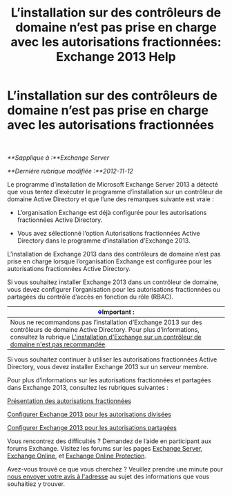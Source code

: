 ﻿---
title: 'L’installation sur des contrôleurs de domaine n’est pas prise en charge avec les autorisations fractionnées: Exchange 2013 Help'
TOCTitle: L’installation sur des contrôleurs de domaine n’est pas prise en charge avec les autorisations fractionnées
ms:assetid: 977e3758-5e09-40a2-80c1-fe344b1d8a2a
ms:mtpsurl: https://technet.microsoft.com/fr-fr/library/ms.exch.setupreadiness.installondcinadsplitpermissionmode(v=EXCHG.150)
ms:contentKeyID: 50478771
ms.date: 04/24/2018
mtps_version: v=EXCHG.150
ms.translationtype: HT
---

# L’installation sur des contrôleurs de domaine n’est pas prise en charge avec les autorisations fractionnées

 

_**Sapplique à :**Exchange Server_

_**Dernière rubrique modifiée :**2012-11-12_

Le programme d’installation de Microsoft Exchange Server 2013 a détecté que vous tentez d’exécuter le programme d’installation sur un contrôleur de domaine Active Directory et que l’une des remarques suivante est vraie :

  - L’organisation Exchange est déjà configurée pour les autorisations fractionnées Active Directory.

  - Vous avez sélectionné l’option Autorisations fractionnées Active Directory dans le programme d’installation d’Exchange 2013.

L’installation de Exchange 2013 dans des contrôleurs de domaine n’est pas prise en charge lorsque l’organisation Exchange est configurée pour les autorisations fractionnées Active Directory.

Si vous souhaitez installer Exchange 2013 dans un contrôleur de domaine, vous devez configurer l’organisation pour les autorisations fractionnées ou partagées du contrôle d’accès en fonction du rôle (RBAC).

<table>
<thead>
<tr class="header">
<th><img src="images/JJ159813.important(EXCHG.150).gif" title="Important" alt="Important" />Important :</th>
</tr>
</thead>
<tbody>
<tr class="odd">
<td>Nous ne recommandons pas l’installation d’Exchange 2013 sur des contrôleurs de domaine Active Directory. Pour plus d’informations, consultez la rubrique <a href="installing-exchange-on-a-domain-controller-is-not-recommended-exchange-2013-help.md">L'installation d'Exchange sur un contrôleur de domaine n'est pas recommandée</a>.</td>
</tr>
</tbody>
</table>


Si vous souhaitez continuer à utiliser les autorisations fractionnées Active Directory, vous devez installer Exchange 2013 sur un serveur membre.

Pour plus d’informations sur les autorisations fractionnées et partagées dans Exchange 2013, consultez les rubriques suivantes :

[Présentation des autorisations fractionnées](understanding-split-permissions-exchange-2013-help.md)

[Configurer Exchange 2013 pour les autorisations divisées](configure-exchange-2013-for-split-permissions-exchange-2013-help.md)

[Configurer Exchange 2013 pour les autorisations partagées](configure-exchange-2013-for-shared-permissions-exchange-2013-help.md)

Vous rencontrez des difficultés ? Demandez de l’aide en participant aux forums Exchange. Visitez les forums sur les pages [Exchange Server](https://go.microsoft.com/fwlink/p/?linkid=60612), [Exchange Online](https://go.microsoft.com/fwlink/p/?linkid=267542), et [Exchange Online Protection](https://go.microsoft.com/fwlink/p/?linkid=285351).

Avez-vous trouvé ce que vous cherchez ? Veuillez prendre une minute pour [nous envoyer votre avis à l'adresse](mailto:exsetuphelpfeedback@microsoft.com?subject=exchange%202013%20setup%20help%20feedback) au sujet des informations que vous souhaitiez y trouver.

